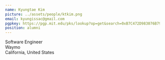 ```yaml
---
name: Kyungtae Kim
picture: ../assets/people/ktkim.png
email: kyungissac@gmail.com
pgpkey: https://pgp.mit.edu/pks/lookup?op=get&search=0xB7C472D983076B79
position: alumni
---
```

Software Engineer<br>
Waymo<br>
California, United States<br>
